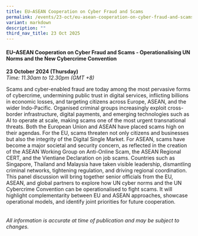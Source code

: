 ```yaml
---
title: EU–ASEAN Cooperation on Cyber Fraud and Scams
permalink: /events/23-oct/eu-asean-cooperation-on-cyber-fraud-and-scams/
variant: markdown
description: ""
third_nav_title: 23 Oct 2025
---
```

#### **EU–ASEAN Cooperation on Cyber Fraud and Scams - Operationalising UN Norms and the New Cybercrime Convention**

**23 October 2024 (Thursday)**  
*Time: 11.30am to 12.30pm (GMT +8)*

Scams and cyber-enabled fraud are today among the most pervasive forms of cybercrime, undermining public trust in digital services, inflicting billions in economic losses, and targeting citizens across Europe, ASEAN, and the wider Indo-Pacific. Organised criminal groups increasingly exploit cross-border infrastructure, digital payments, and emerging technologies such as AI to operate at scale, making scams one of the most urgent transnational threats. Both the European Union and ASEAN have placed scams high on their agendas. For the EU, scams threaten not only citizens and businesses but also the integrity of the Digital Single Market. For ASEAN, scams have become a major societal and security concern, as reflected in the creation of the ASEAN Working Group on Anti-Online Scam, the ASEAN Regional CERT, and the Vientiane Declaration on job scams. Countries such as Singapore, Thailand and Malaysia have taken visible leadership, dismantling criminal networks, tightening regulation, and driving regional coordination. This panel discussion will bring together senior officials from the EU, ASEAN, and global partners to explore how UN cyber norms and the UN Cybercrime Convention can be operationalised to fight scams. It will highlight complementarity between EU and ASEAN approaches, showcase operational models, and identify joint priorities for future cooperation.
<br><br><br>
*All information is accurate at time of publication and may be subject to changes.*
